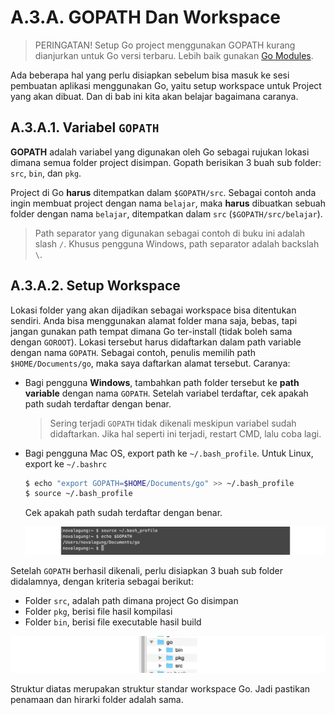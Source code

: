 # A.3.A. GOPATH Dan Workspace

> PERINGATAN! Setup Go project menggunakan GOPATH kurang dianjurkan untuk Go versi terbaru. Lebih baik gunakan [Go Modules](3-setup-go-project-dengan-go-modules.md).

Ada beberapa hal yang perlu disiapkan sebelum bisa masuk ke sesi pembuatan aplikasi menggunakan Go, yaitu setup workspace untuk Project yang akan dibuat. Dan di bab ini kita akan belajar bagaimana caranya.

## A.3.A.1. Variabel `GOPATH`

**GOPATH** adalah variabel yang digunakan oleh Go sebagai rujukan lokasi dimana semua folder project disimpan. Gopath berisikan 3 buah sub folder: `src`, `bin`, dan `pkg`.

Project di Go **harus** ditempatkan dalam `$GOPATH/src`. Sebagai contoh anda ingin membuat project dengan nama `belajar`, maka **harus** dibuatkan sebuah folder dengan nama `belajar`, ditempatkan dalam `src` (`$GOPATH/src/belajar`).

> Path separator yang digunakan sebagai contoh di buku ini adalah slash `/`. Khusus pengguna Windows, path separator adalah backslah `\`.

## A.3.A.2. Setup Workspace

Lokasi folder yang akan dijadikan sebagai workspace bisa ditentukan sendiri. Anda bisa menggunakan alamat folder mana saja, bebas, tapi jangan gunakan path tempat dimana Go ter-install (tidak boleh sama dengan `GOROOT`). Lokasi tersebut harus didaftarkan dalam path variable dengan nama `GOPATH`. Sebagai contoh, penulis memilih path `$HOME/Documents/go`, maka saya daftarkan alamat tersebut. Caranya:

 - Bagi pengguna **Windows**, tambahkan path folder tersebut ke **path variable** dengan nama `GOPATH`. Setelah variabel terdaftar, cek apakah path sudah terdaftar dengan benar.

    > Sering terjadi `GOPATH` tidak dikenali meskipun variabel sudah didaftarkan. Jika hal seperti ini terjadi, restart CMD, lalu coba lagi.

 - Bagi pengguna Mac OS, export path ke `~/.bash_profile`. Untuk Linux, export ke `~/.bashrc`

    ```bash
    $ echo "export GOPATH=$HOME/Documents/go" >> ~/.bash_profile
    $ source ~/.bash_profile
    ```

    Cek apakah path sudah terdaftar dengan benar.

    ![Pengecekan `GOPATH` di sistem operasi non-Windows](images/A.3_1_path.png)

Setelah `GOPATH` berhasil dikenali, perlu disiapkan 3 buah sub folder didalamnya, dengan kriteria sebagai berikut:

 - Folder `src`, adalah path dimana project Go disimpan
 - Folder `pkg`, berisi file hasil kompilasi
 - Folder `bin`, berisi file executable hasil build

![Struktur folder dalam worskpace](images/A.3_2_workspace.png)

Struktur diatas merupakan struktur standar workspace Go. Jadi pastikan penamaan dan hirarki folder adalah sama.
